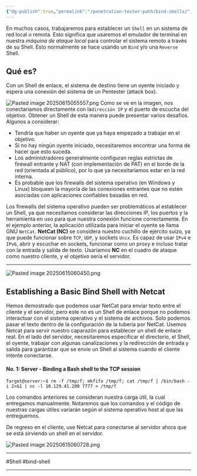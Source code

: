 ```yaml
---
{"dg-publish":true,"permalink":"/penetration-tester-path/bind-shells/","dgPassFrontmatter":true}
---
```



En muchos casos, trabajaremos para establecer un `Shell` en un sistema de red local o remota. Esto significa que usaremos el emulador de terminal en nuestra *máquina de ataque local* para controlar el sistema remoto a través de su Shell. Esto normalmente se hace usando un `Bind` y/o una `Reverse` Shell.

## Qué es?

Con un Shell de enlace, el sistema de destino tiene un oyente iniciado y espera una conexión del sistema de un Pentester (attack box).

![Pasted image 20250615055557.png](/img/user/imgs/Pasted%20image%2020250615055557.png)
Como se ve en la imagen, nos conectaríamos directamente con la`dirección IP` y el puerto de escucha del objetivo. Obtener un Shell de esta manera puede presentar varios desafíos. Algunos a considerar:

- Tendría que haber un oyente que ya haya empezado a trabajar en el objetivo.
- Si no hay ningún oyente iniciado, necesitaremos encontrar una forma de hacer que esto suceda.
- Los administradores generalmente configuran reglas estrictas de firewall entrante y NAT (con implementación de PAT) en el borde de la red (orientada al público), por lo que ya necesitaríamos estar en la red interna.
- Es probable que los firewalls del sistema operativo (en Windows y Linux) bloqueen la mayoría de las conexiones entrantes que no estén asociadas con aplicaciones confiables basadas en red.

Los firewalls del sistema operativo pueden ser problemáticos al establecer un Shell, ya que necesitamos considerar las direcciones IP, los puertos y la herramienta en uso para que nuestra conexión funcione correctamente. En el ejemplo anterior, la aplicación utilizada para iniciar el oyente se llama GNU `NetCat`. **NetCat (NC)** se considera nuestro cuchillo de ejército suizo, ya que puede funcionar sobre `TCP`, `UDP`, y sockets `Unix`. Es capaz de usar `IPv4` e `IPv6`, abrir y escuchar en sockets, funcionar como un proxy e incluso tratar con la entrada y salida de texto. Usaríamos **NC** en el cuadro de ataque como nuestro cliente, y el objetivo sería el servidor.

---

![Pasted image 20250615060450.png](/img/user/imgs/Pasted%20image%2020250615060450.png)

## Establishing a Basic Bind Shell with Netcat

Hemos demostrado que podemos usar NetCat para enviar texto entre el cliente y el servidor, pero este no es un Shell de enlace porque no podemos interactuar con el sistema operativo y el sistema de archivos. Solo podemos pasar el texto dentro de la configuración de la tubería por NetCat. Usemos Netcat para servir nuestro caparazón para establecer un shell de enlace real. En el lado del servidor, necesitaremos especificar el directorio, el Shell, el oyente, trabajar con algunas canalizaciones y la redirección de entrada y salida para garantizar que se envíe un Shell al sistema cuando el cliente intente conectarse.

#### No. 1: Server - Binding a Bash shell to the TCP session

```shell-session
Target@server:~$ rm -f /tmp/f; mkfifo /tmp/f; cat /tmp/f | /bin/bash -i 2>&1 | nc -l 10.129.41.200 7777 > /tmp/f
```

Los comandos anteriores se consideran nuestra carga útil, la cual entregamos manualmente. Notaremos que los comandos y el código de nuestras cargas útiles variarán según el sistema operativo host al que las entreguemos.

De regreso en el cliente, use Netcat para conectarse al servidor ahora que se está sirviendo un shell en el servidor.

![Pasted image 20250615060728.png](/img/user/imgs/Pasted%20image%2020250615060728.png)

---
#Shell #bind-shell

---
